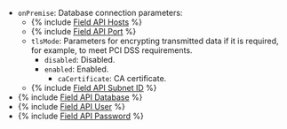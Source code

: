 * `onPremise`: Database connection parameters:
   * {% include [Field API Hosts](../../fields/common/api/hosts.md) %}
   * {% include [Field API Port](../../fields/common/api/port.md) %}
   * `tlsMode`: Parameters for encrypting transmitted data if it is required, for example, to meet PCI DSS requirements.
      * `disabled`: Disabled.
      * `enabled`: Enabled.
         * `caCertificate`: CA certificate.
   * {% include [Field API Subnet ID](../../fields/common/api/subnet-id.md) %}
* {% include [Field API Database](../../fields/mysql/api/database-target.md) %}
* {% include [Field API User](../../fields/common/api/user.md) %}
* {% include [Field API Password](../../fields/common/api/password.md) %}
